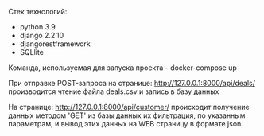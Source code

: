 Стек технологий:
- python 3.9 
- django 2.2.10 
- djangorestframework
- SQLlite

Команда, используемая для запуска проекта - docker-compose up

При отправке POST-запроса на странице:
http://127.0.0.1:8000/api/deals/
производится чтение файла deals.csv и запись в базу данных

На странице:
http://127.0.0.1:8000/api/сustomer/
происходит получение данных методом 'GET' из базы данных их фильтрация, по указанным параметрам, и вывод этих данных на WEB страницу в формате json 

